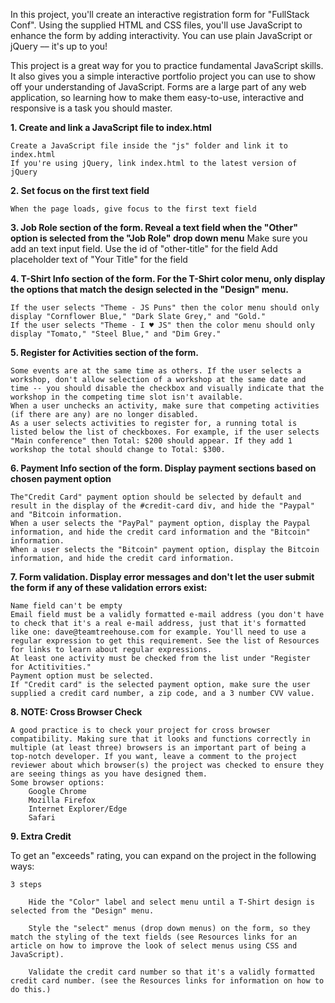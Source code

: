 In this project, you'll create an interactive registration form for "FullStack Conf". Using the supplied HTML and CSS files, you'll use JavaScript to enhance the form by adding interactivity. You can use plain JavaScript or jQuery –– it's up to you!

This project is a great way for you to practice fundamental JavaScript skills. It also gives you a simple interactive portfolio project you can use to show off your understanding of JavaScript. Forms are a large part of any web application, so learning how to make them easy-to-use, interactive and responsive is a task you should master.

<strong>1. Create and link a JavaScript file to index.html</strong>

    Create a JavaScript file inside the "js" folder and link it to index.html
    If you're using jQuery, link index.html to the latest version of jQuery

<strong>2. Set focus on the first text field</strong>

    When the page loads, give focus to the first text field

<strong>3. Job Role section of the form. Reveal a text field when the "Other" option is selected from the "Job Role" drop down menu</strong>
    Make sure you add an text input field.
    Use the id of "other-title" for the field
    Add placeholder text of "Your Title" for the field

<strong>4. T-Shirt Info section of the form. For the T-Shirt color menu, only display the options that match the design selected in the "Design" menu.</strong>

    If the user selects "Theme - JS Puns" then the color menu should only display "Cornflower Blue," "Dark Slate Grey," and "Gold."
    If the user selects "Theme - I ♥ JS" then the color menu should only display "Tomato," "Steel Blue," and "Dim Grey."

<strong>5. Register for Activities section of the form.</strong>

    Some events are at the same time as others. If the user selects a workshop, don't allow selection of a workshop at the same date and time -- you should disable the checkbox and visually indicate that the workshop in the competing time slot isn't available.
    When a user unchecks an activity, make sure that competing activities (if there are any) are no longer disabled.
    As a user selects activities to register for, a running total is listed below the list of checkboxes. For example, if the user selects "Main conference" then Total: $200 should appear. If they add 1 workshop the total should change to Total: $300.

<strong>6. Payment Info section of the form. Display payment sections based on chosen payment option</strong>

    The"Credit Card" payment option should be selected by default and result in the display of the #credit-card div, and hide the "Paypal" and "Bitcoin information.
    When a user selects the "PayPal" payment option, display the Paypal information, and hide the credit card information and the "Bitcoin" information.
    When a user selects the "Bitcoin" payment option, display the Bitcoin information, and hide the credit card information.

<strong>7. Form validation. Display error messages and don't let the user submit the form if any of these validation errors exist:</strong>

    Name field can't be empty
    Email field must be a validly formatted e-mail address (you don't have to check that it's a real e-mail address, just that it's formatted like one: dave@teamtreehouse.com for example. You'll need to use a regular expression to get this requirement. See the list of Resources for links to learn about regular expressions.
    At least one activity must be checked from the list under "Register for Actitivities."
    Payment option must be selected.
    If "Credit card" is the selected payment option, make sure the user supplied a credit card number, a zip code, and a 3 number CVV value.
    
<strong>8. NOTE: Cross Browser Check</strong>

    A good practice is to check your project for cross browser compatibility. Making sure that it looks and functions correctly in multiple (at least three) browsers is an important part of being a top-notch developer. If you want, leave a comment to the project reviewer about which browser(s) the project was checked to ensure they are seeing things as you have designed them.
    Some browser options:
        Google Chrome
        Mozilla Firefox
        Internet Explorer/Edge
        Safari

<strong>9. Extra Credit</strong>

To get an "exceeds" rating, you can expand on the project in the following ways:

    3 steps
    
        Hide the "Color" label and select menu until a T-Shirt design is selected from the "Design" menu.
        
        Style the "select" menus (drop down menus) on the form, so they match the styling of the text fields (see Resources links for an article on how to improve the look of select menus using CSS and JavaScript).
        
        Validate the credit card number so that it's a validly formatted credit card number. (see the Resources links for information on how to do this.)